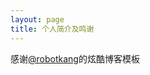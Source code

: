 ```yaml
---
layout: page
title: 个人简介及鸣谢
---
```

<p>感谢<a href="http://www.robotkang.cc">@robotkang</a>的炫酷博客模板</p>
